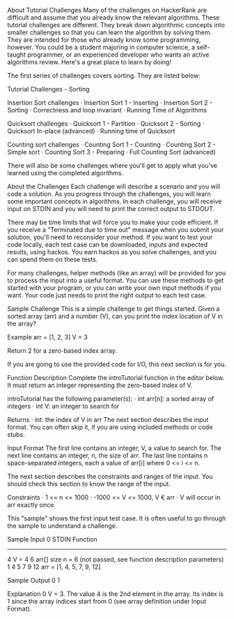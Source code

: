 About Tutorial Challenges
Many of the challenges on HackerRank are difficult and assume that you already know the relevant algorithms. These tutorial challenges are different. They break down algorithmic concepts into smaller challenges so that you can learn the algorithm by solving them. They are intended for those who already know some programming, however. You could be a student majoring in computer science, a self-taught programmer, or an experienced developer who wants an active algorithms review. Here's a great place to learn by doing!

The first series of challenges covers sorting. They are listed below:

Tutorial Challenges - Sorting

Insertion Sort challenges
· Insertion Sort 1 - Inserting
· Insertion Sort 2 - Sorting
· Correctness and loop invariant
· Running Time of Algorithms

Quicksort challenges
· Quicksort 1 - Partition
· Quicksort 2 - Sorting
· Quicksort In-place (advanced)
· Running time of Quicksort

Counting sort challenges
· Counting Sort 1 - Counting
· Counting Sort 2 - Simple sort
· Counting Sort 3 - Preparing
· Full Counting Sort (advanced)

There will also be some challenges where you'll get to apply what you've learned using the completed algorithms.

About the Challenges
Each challenge will describe a scenario and you will code a solution. As you progress through the challenges, you will learn some important concepts in algorithms. In each challenge, you will receive input on STDIN and you will need to print the correct output to STDOUT.

There may be time limits that will force you to make your code efficient. If you receive a "Terminated due to time out" message when you submit your solution, you'll need to reconsider your method. If you want to test your code locally, each test case can be downloaded, inputs and expected results, using hackos. You earn hackos as you solve challenges, and you can spend them on these tests.

For many challenges, helper methods (like an array) will be provided for you to process the input into a useful format. You can use these methods to get started with your program, or you can write your own input methods if you want. Your code just needs to print the right output to each test case.

Sample Challenge
This is a simple challenge to get things started. Given a sorted array (arr) and a number (V), can you print the index location of V in the array?

Example
arr = [1, 2, 3]
V = 3

Return 2 for a zero-based index array.

If you are going to use the provided code for I/O, this next section is for you.

Function Description
Complete the introTutorial function in the editor below. It must return an integer representing the zero-based index of V.

introTutorial has the following parameter(s):
· int arr[n]: a sorted array of integers
· int V: an integer to search for

Returns
· int: the index of V in arr
The next section describes the input format. You can often skip it, if you are using included methods or code stubs.

Input Format
The first line contains an integer, V, a value to search for.
The next line contains an integer, n, the size of arr. The last line contains n space-separated integers, each a value of arr[i] where 0 <= i <= n.

The next section describes the constraints and ranges of the input. You should check this section to know the range of the input.

Constraints
· 1 <= n <= 1000
· -1000 <= V <= 1000, V € arr
· V will occur in arr exactly once.

This "sample" shows the first input test case. It is often useful to go through the sample to understand a challenge.

Sample Input 0
STDIN           Function
-----           --------
4               V = 4
6               arr[] size n = 6 (not passed, see function description parameters)
1 4 5 7 9 12    arr = [1, 4, 5, 7, 9, 12]

Sample Output 0
1

Explanation 0
V = 3. The value 4 is the 2nd element in the array. Its index is 1 since the array indices start from 0 (see array definition under Input Format).